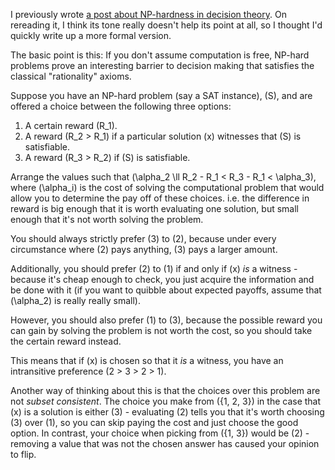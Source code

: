 I previously wrote [a post about NP-hardness in decision theory](https://www.drmaciver.com/2014/10/order-dependence-in-preference-elicitation/).
On rereading it, I think its tone really doesn't help its point at all, so I thought I'd quickly write up a more formal version.

The basic point is this: If you don't assume computation is free, NP-hard problems prove an interesting barrier to decision making that satisfies the classical "rationality" axioms.

Suppose you have an NP-hard problem (say a SAT instance), \(S\), and are offered a choice between the following three options:

1. A certain reward \(R_1\).
2. A reward \(R_2 > R_1\) if a particular solution \(x\) witnesses that \(S\) is satisfiable.
3. A reward \(R_3 > R_2\) if \(S\) is satisfiable.

Arrange the values such that \(\alpha_2 \ll R_2 - R_1 < R_3 - R_1 < \alpha_3\),
where \(\alpha_i\) is the cost of solving the computational problem that would allow you to determine the pay off of these choices.
i.e. the difference in reward is big enough that it is worth evaluating one solution, but small enough that it's not worth solving the problem.

You should always strictly prefer \(3\) to \(2\),
because under every circumstance where \(2\) pays anything, \(3\) pays a larger amount.

Additionally, you should prefer \(2\) to \(1\) if and only if \(x\) *is* a witness - because it's cheap enough to check,
you just acquire the information and be done with it (if you want to quibble about expected payoffs, assume that \(\alpha_2\) is really really small).

However, you should also prefer \(1\) to \(3\),
because the possible reward you can gain by solving the problem is not worth the cost,
so you should take the certain reward instead.

This means that if \(x\) is chosen so that it *is* a witness,
you have an intransitive preference \(2 > 3 > 2 > 1\).

Another way of thinking about this is that the choices over this problem are not *subset consistent*.
The choice you make from \(\{1, 2, 3\}\) in the case that \(x\) is a solution is either \(3\) - evaluating \(2\) tells you that it's worth choosing \(3\) over \(1\),
so you can skip paying the cost and just choose the good option. In contrast, your choice when picking from \(\{1, 3\}\) would be \(2\) - removing a value that was not the chosen answer has caused your opinion to flip.

